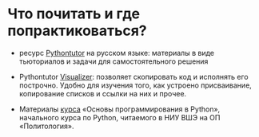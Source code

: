 # Что почитать и где попрактиковаться?

* ресурс [Pythontutor](https://pythontutor.ru) на русском языке: материалы в виде тьюториалов и задачи для самостоятельного решения

* Pythontutor [Visualizer](http://www.pythontutor.com/visualize.html#mode=edit): позволяет скопировать код и исполнять его построчно. Удобно для изучения того, как устроено присваивание, копирование списков и ссылки на них и прочее.

* Материалы [курса](http://math-info.hse.ru/s17/o) «Основы программирования в Python», начального курса по Python, читаемого в НИУ ВШЭ на ОП «Политология».
